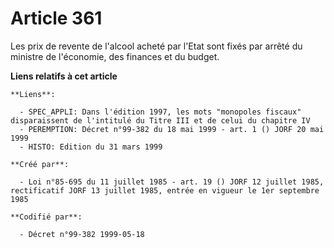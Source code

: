 # Article 361

Les prix de revente de l'alcool acheté par l'Etat sont fixés par arrêté du ministre de l'économie, des finances et du budget.

**Liens relatifs à cet article**

	**Liens**:

	  - SPEC_APPLI: Dans l'édition 1997, les mots "monopoles fiscaux" disparaissent de l'intitulé du Titre III et de celui du chapitre IV
	  - PEREMPTION: Décret n°99-382 du 18 mai 1999 - art. 1 () JORF 20 mai 1999
	  - HISTO: Edition du 31 mars 1999

	**Créé par**:

	  - Loi n°85-695 du 11 juillet 1985 - art. 19 () JORF 12 juillet 1985, rectificatif JORF 13 juillet 1985, entrée en vigueur le 1er septembre 1985

	**Codifié par**:

	  - Décret n°99-382 1999-05-18
